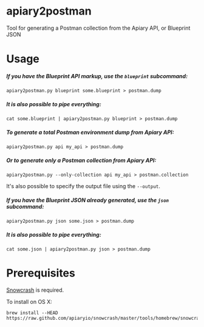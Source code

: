 apiary2postman
==============

Tool for generating a Postman collection from the Apiary API, or Blueprint JSON

# Usage

##### If you have the Blueprint API markup, use the `blueprint` subcommand:

    apiary2postman.py blueprint some.blueprint > postman.dump
    
##### It is also possible to pipe everything:

    cat some.blueprint | apiary2postman.py blueprint > postman.dump

##### To generate a total Postman environment dump from Apiary API:
 
    apiary2postman.py api my_api > postman.dump

##### Or to generate only a Postman collection from Apiary API:

    apiary2postman.py --only-collection api my_api > postman.collection

It's also possible to specify the output file using the `--output`.

##### If you have the Blueprint JSON already generated, use the `json` subcommand:

    apiary2postman.py json some.json > postman.dump
    
##### It is also possible to pipe everything:

    cat some.json | apiary2postman.py json > postman.dump


    
# Prerequisites

[Snowcrash](https://github.com/apiaryio/snowcrash#install) is required.

To install on OS X:

    brew install --HEAD https://raw.github.com/apiaryio/snowcrash/master/tools/homebrew/snowcrash.rb
    
